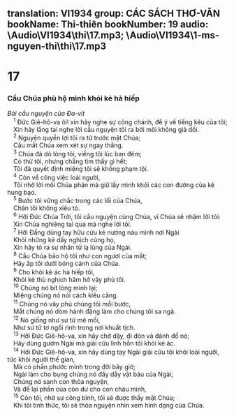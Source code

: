 translation: VI1934
group: CÁC SÁCH THƠ-VĂN
bookName: Thi-thiên 
bookNumber: 19
audio: \Audio\VI1934\thi\17.mp3; \Audio\VI1934\1-ms-nguyen-thi\thi\17.mp3
-------

<div class="title"><h1>17</h1><h3>Cầu Chúa phù hộ mình khỏi kẻ hà hiếp</h3><i>Bài cầu nguyện của Đa-vít</i></div>
<span class="verse thi_17_1"> <sup>1</sup> Đức Giê-hô-va ôi! xin hãy nghe sự công chánh, để ý về tiếng kêu của tôi; <br/> Xin hãy lắng tai nghe lời cầu nguyện tôi ra bởi môi không giả dối. <br/></span>
<span class="verse thi_17_2"> <sup>2</sup> Nguyện quyền lợi tôi ra từ trước mặt Chúa; <br/> Cầu mắt Chúa xem xét sự ngay thẳng. <br/></span>
<span class="verse thi_17_3"> <sup>3</sup> Chúa đã dò lòng tôi, viếng tôi lúc ban đêm; <br/> Có thử tôi, nhưng chẳng tìm thấy gì hết; <br/> Tôi đã quyết định miệng tôi sẽ không phạm tội. <br/></span>
<span class="verse thi_17_4"> <sup>4</sup> Còn về công việc loài người, <br/> Tôi nhờ lời môi Chúa phán mà giữ lấy mình khỏi các con đường của kẻ hung bạo. <br/></span>
<span class="verse thi_17_5"> <sup>5</sup> Bước tôi vững chắc trong các lối của Chúa, <br/> Chân tôi không xiêu tó. <br/></span>
<span class="verse thi_17_6"> <sup>6</sup> Hỡi Đức Chúa Trời, tôi cầu nguyện cùng Chúa, vì Chúa sẽ nhậm lời tôi: <br/> Xin Chúa nghiêng tai qua mà nghe lời tôi. <br/></span>
<span class="verse thi_17_7"> <sup>7</sup> Hỡi Đấng dùng tay hữu cứu kẻ nương náu mình nơi Ngài <br/> Khỏi những kẻ dấy nghịch cùng họ, <br/> Xin hãy tỏ ra sự nhân từ lạ lùng của Ngài. <br/></span>
<span class="verse thi_17_8"> <sup>8</sup> Cầu Chúa bảo hộ tôi như con ngươi của mắt; <br/> Hãy ấp tôi dưới bóng cánh của Chúa. <br/></span>
<span class="verse thi_17_9"> <sup>9</sup> Cho khỏi kẻ ác hà hiếp tôi, <br/> Khỏi kẻ thù nghịch hăm hở vây phủ tôi. <br/></span>
<span class="verse thi_17_10"> <sup>10</sup> Chúng nó bít lòng mình lại; <br/> Miệng chúng nó nói cách kiêu căng. <br/></span>
<span class="verse thi_17_11"> <sup>11</sup> Chúng nó vây phủ chúng tôi mỗi bước, <br/> Mắt chúng nó dòm hành đặng làm cho chúng tôi sa ngã. <br/></span>
<span class="verse thi_17_12"> <sup>12</sup> Nó giống như sư tử mê mồi, <br/> Như sư tử tơ ngồi rình trong nơi khuất tịch. <br/></span>
<span class="verse thi_17_13"> <sup>13</sup> Hỡi Đức Giê-hô-va, xin hãy chờ dậy, đi đón và đánh đổ nó; <br/> Hãy dùng gươm Ngài mà giải cứu linh hồn tôi khỏi kẻ ác. <br/></span>
<span class="verse thi_17_14"> <sup>14</sup> Hỡi Đức Giê-hô-va, xin hãy dùng tay Ngài giải cứu tôi khỏi loài người, tức khỏi người thế gian, <br/> Mà có phần phước mình trong đời bây giờ; <br/> Ngài làm cho bụng chúng nó đầy dẫy vật báu của Ngài; <br/> Chúng nó sanh con thỏa nguyện, <br/> Và để lại phần của còn dư cho con cháu mình, <br/></span>
<span class="verse thi_17_15"> <sup>15</sup> Còn tôi, nhờ sự công bình, tôi sẽ được thấy mặt Chúa; <br/> Khi tôi tỉnh thức, tôi sẽ thỏa nguyện nhìn xem hình dạng của Chúa. <br/></span>
